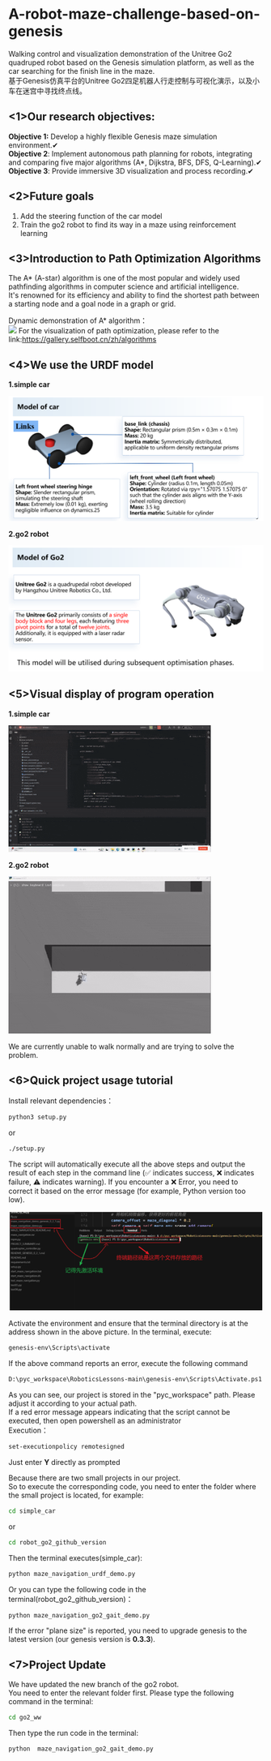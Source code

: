 # A-robot-maze-challenge-based-on-genesis
Walking control and visualization demonstration of the Unitree Go2 quadruped robot based on the Genesis simulation platform, as well as the car searching for the finish line in the maze.  
基于Genesis仿真平台的Unitree Go2四足机器人行走控制与可视化演示，以及小车在迷宫中寻找终点线。  

## <1>Our research objectives:

**Objective 1:** Develop a highly flexible Genesis maze simulation environment.✔  
**Objective 2**: Implement autonomous path planning for robots, integrating and comparing five major algorithms (A*, Dijkstra, BFS, DFS, Q-Learning).✔  
**Objective 3**: Provide immersive 3D visualization and process recording.✔  
  
## <2>Future goals
1. Add the steering function of the car model
2. Train the go2 robot to find its way in a maze using reinforcement learning

## <3>Introduction to Path Optimization Algorithms
The A* (A-star) algorithm is one of the most popular and widely used pathfinding algorithms in computer science and artificial intelligence.   
It's renowned for its efficiency and ability to find the shortest path between a starting node and a goal node in a graph or grid.  

Dynamic demonstration of A* algorithm：  
![](./figure/1.gif?msec=1759325406919)
For the visualization of path optimization, please refer to the link:https://gallery.selfboot.cn/zh/algorithms  
## <4>We use the URDF model
**1.simple car**  

![](./figure/4.png?msec=1759325406919)

**2.go2 robot**

![](./figure/5.png?msec=1759325406919)

## <5>Visual display of program operation
**1.simple car**


![](./figure/2.gif?msec=1759325406919)

**2.go2 robot**


![](./figure/3.gif?msec=1759325406919)

We are currently unable to walk normally and are trying to solve the problem.

## <6>Quick project usage tutorial
Install relevant dependencies：

```bash
python3 setup.py
```
or
```bash
./setup.py
```

The script will automatically execute all the above steps and output the result of each step in the command line (✅ indicates success, ❌ indicates failure, ⚠️ indicates warning). If you encounter a ❌ Error, you need to correct it based on the error message (for example, Python version too low).


![](./figure/2.png?msec=1759325406919)  

Activate the environment and ensure that the terminal directory is at the address shown in the above picture. In the terminal, execute:  

```bash
genesis-env\Scripts\activate
```

If the above command reports an error, execute the following command  
```bash
D:\pyc_workspace\RoboticsLessons-main\genesis-env\Scripts\Activate.ps1
```

As you can see, our project is stored in the "pyc_workspace" path. Please adjust it according to your actual path.  
If a red error message appears indicating that the script cannot be executed, then open powershell as an administrator  
Execution： 

```bash
set-executionpolicy remotesigned
```
Just enter **Y** directly as prompted  

Because there are two small projects in our project.  
So to execute the corresponding code, you need to enter the folder where the small project is located, for example:

```bash
cd simple_car
```

or

```bash
cd robot_go2_github_version
```

Then the terminal executes(simple_car): 

```bash
python maze_navigation_urdf_demo.py
```

Or you can type the following code in the terminal(robot_go2_github_version)：

```bash
python maze_navigation_go2_gait_demo.py
```
If the error "plane size" is reported, you need to upgrade genesis to the latest version (our genesis version is **0.3.3**).  

## <7>Project Update  
We have updated the new branch of the go2 robot.  
You need to enter the relevant folder first. Please type the following command in the terminal:  

```bash
cd go2_ww
```
Then type the run code in the terminal:  

```bash
python  maze_navigation_go2_gait_demo.py
```
